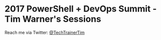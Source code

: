 # 2017 PowerShell + DevOps Summit - Tim Warner's Sessions
Reach me via Twitter: [@TechTrainerTim](https://twitter.com/techtrainertim)
